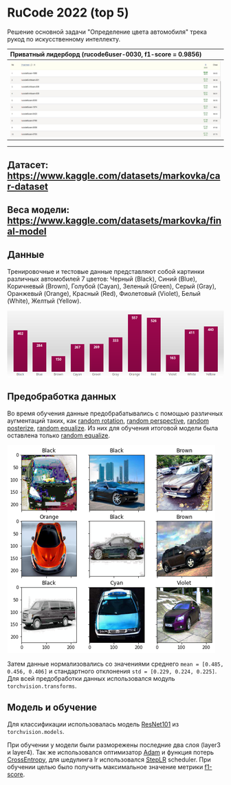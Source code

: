 # RuCode 2022 (top 5)

Решение основной задачи "Определение цвета автомобиля" трека рукод по искусственному интеллекту.

Приватный лидерборд (rucode6user-0030, f1-score = 0.9856)  |
:----------------------------------------------------------|
![](imgs/private_lb.jpg)                                   |

---
Датасет: https://www.kaggle.com/datasets/markovka/car-dataset
---
Веса модели: https://www.kaggle.com/datasets/markovka/final-model
---


## Данные
Тренировочные и тестовые данные представляют собой картинки различных автомобилей 7 цветов:
Черный (Black), Синий (Blue), Коричневый (Brown), Голубой (Cayan), Зеленый (Green), Серый (Gray), 
Оранжевый (Orange), Красный (Red), Фиолетовый (Violet), Белый (White), Желтый (Yellow).

![](imgs/color_distr.png)


## Предобработка данных
Во время обучения данные предобрабатывались с помощью различных аугментаций таких, как [random rotation](https://pytorch.org/vision/main/generated/torchvision.transforms.RandomRotation.html), [random perspective](https://pytorch.org/vision/main/generated/torchvision.transforms.RandomPerspective.html), [random posterize](https://pytorch.org/vision/stable//generated/torchvision.transforms.v2.RandomPosterize.html), [random equalize](https://pytorch.org/vision/stable//generated/torchvision.transforms.v2.RandomEqualize.html).
Из них для обучения итоговой модели была оставлена только <u>random equalize</u>.

![](imgs/train_aug.png)

Затем данные нормализовались со значениями среднего ```mean = [0.485, 0.456, 0.406]``` и стандартного отклонения ```std = [0.229, 0.224, 0.225]```. Для всей предобработки данных использовался модуль ```torchvision.transforms```.

## Модель и обучение
Для классификации использовалась модель [ResNet101](https://pytorch.org/vision/stable//models/generated/torchvision.models.resnet101.html) из ```torchvision.models```.

При обучении у модели были разморежены последние два слоя (layer3 и layer4).
Так же использовался оптимизатор [Adam](https://pytorch.org/docs/stable/generated/torch.optim.Adam.html) и функция потерь [CrossEntropy](https://pytorch.org/docs/stable/generated/torch.nn.CrossEntropyLoss.html), для шедулинга lr использовался [StepLR](https://pytorch.org/docs/stable/generated/torch.optim.lr_scheduler.StepLR.html) scheduler. При обучении целью было получить максимальное значение метрики [f1-score](https://scikit-learn.org/stable/modules/generated/sklearn.metrics.f1_score.html).
